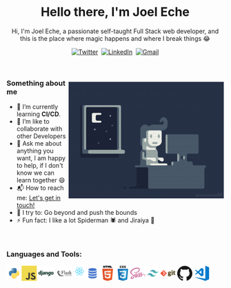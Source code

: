 <p>
  <h1 align="center"><b>Hello there, I'm Joel Eche</b></h1>
  
</p>

<p align="center">
Hi, I'm Joel Eche, a passionate self-taught Full Stack web developer, and this is the place where magic happens and where I break things 😂
</p>

<p align="center">
  <a href="https://twitter.com/joelechep"><img src="https://img.shields.io/badge/twitter-%23E4405F.svg?&style=for-the-badge&logo=twitter&logoColor=white&color=39A5DC" alt="Twitter" /></a>&nbsp;
  <a href="https://www.linkedin.com/in/joel-eche/"><img src="https://img.shields.io/badge/linkedin-%230077B5.svg?&style=for-the-badge&logo=linkedin&logoColor=white" alt="LinkedIn" /></a>&nbsp;
  <a href="mailto:joel.eche5@gmail.com"><img src="https://img.shields.io/badge/gmail-%23D14836.svg?&style=for-the-badge&logo=gmail&logoColor=white" alt="Gmail"/></a>
</p>

<br />

<img align="right" height="270px" alt="GIF" src="https://github.com/joel-eche/joel-eche/blob/master/images/developer.gif?raw=true" style="margin-top: 30px;" />

### Something about me

- 🌱 I’m currently learning **CI/CD**.
- 👥 I’m like to collaborate with other Developers
- 💬 Ask me about anything you want, I am happy to help,
  if I don't know we can learn together :smile:
- 📬 How to reach me: [Let's get in touch!][linkedin]
- 🧗 I try to: Go beyond and push the bounds
- ⚡ Fun fact: I like a lot Spiderman :spider: and Jiraiya :frog:

<br />

### Languages and Tools:

<img align="left" alt="Python" width="35px" src="https://github.com/joel-eche/joel-eche/blob/master/images/python.png?raw=true" />

<img align="left" alt="JavaScript" width="35px" src="https://github.com/joel-eche/joel-eche/blob/master/images/javascript.png?raw=true" />

<img align="left" alt="Django" width="35px" style="margin: 0 4px;" src="https://github.com/joel-eche/joel-eche/blob/master/images/django.png?raw=true" />

<img align="left" alt="Flask" width="35px" style="margin: 0 4px;" src="https://github.com/joel-eche/joel-eche/blob/master/images/flask.png?raw=true" />

<img align="left" alt="React" width="26px" src="https://github.com/joel-eche/joel-eche/blob/master/images/react.png?raw=true" />

<img align="left" alt="SQL" width="35px" src="https://github.com/joel-eche/joel-eche/blob/master/images/sql.png?raw=true" />

<img align="left" alt="HTML5" width="35px" src="https://github.com/joel-eche/joel-eche/blob/master/images/html.png?raw=true" />

<img align="left" alt="CSS3" width="35px" src="https://github.com/joel-eche/joel-eche/blob/master/images/css.png?raw=true" />

<img align="left" alt="Sass" width="35px" src="https://github.com/joel-eche/joel-eche/blob/master/images/sass.png?raw=true" />

<img align="left" alt="Tailwind" width="35px" src="https://github.com/joel-eche/joel-eche/blob/master/images/tailwind.png?raw=true" />

<img align="left" alt="Git" width="35px" src="https://github.com/joel-eche/joel-eche/blob/master/images/git.png?raw=true" />

<img align="left" alt="GitHub" width="35px" style="margin: 0 4px;" src="https://github.com/joel-eche/joel-eche/blob/master/images/github.png?raw=true" />

<img align="left" alt="Visual Studio Code" width="35px" src="https://github.com/joel-eche/joel-eche/blob/master/images/visual-studio-code.png?raw=true" />
<br>

[linkedin]: https://www.linkedin.com/in/joel-eche/
